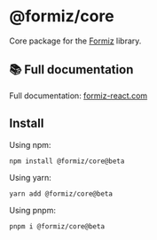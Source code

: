 # @formiz/core

Core package for the [Formiz](https://formiz-react.com) library.

## 📚 Full documentation

Full documentation: [formiz-react.com](https://formiz-react.com)

## Install

Using npm:

```
npm install @formiz/core@beta
```

Using yarn:

```
yarn add @formiz/core@beta
```

Using pnpm:

```
pnpm i @formiz/core@beta
```

